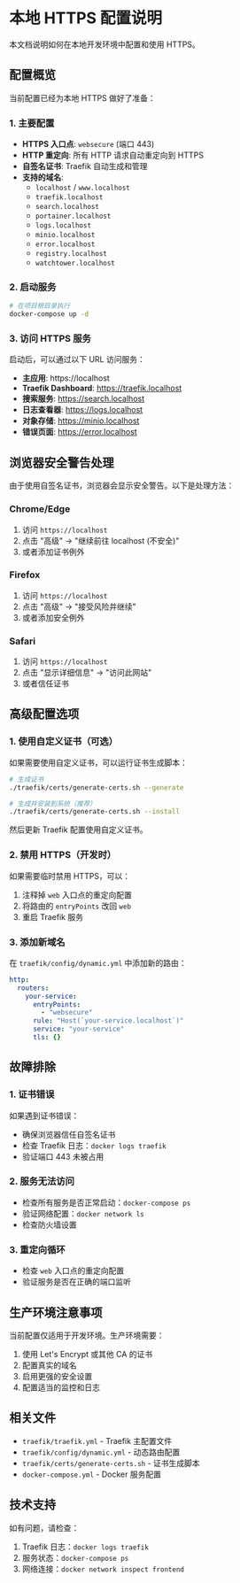 # 本地 HTTPS 配置说明

本文档说明如何在本地开发环境中配置和使用 HTTPS。

## 配置概览

当前配置已经为本地 HTTPS 做好了准备：

### 1. 主要配置

- **HTTPS 入口点**: `websecure` (端口 443)
- **HTTP 重定向**: 所有 HTTP 请求自动重定向到 HTTPS
- **自签名证书**: Traefik 自动生成和管理
- **支持的域名**: 
  - `localhost` / `www.localhost`
  - `traefik.localhost`
  - `search.localhost`
  - `portainer.localhost`
  - `logs.localhost`
  - `minio.localhost`
  - `error.localhost`
  - `registry.localhost`
  - `watchtower.localhost`

### 2. 启动服务

```bash
# 在项目根目录执行
docker-compose up -d
```

### 3. 访问 HTTPS 服务

启动后，可以通过以下 URL 访问服务：

- **主应用**: https://localhost
- **Traefik Dashboard**: https://traefik.localhost
- **搜索服务**: https://search.localhost
- **日志查看器**: https://logs.localhost
- **对象存储**: https://minio.localhost
- **错误页面**: https://error.localhost

## 浏览器安全警告处理

由于使用自签名证书，浏览器会显示安全警告。以下是处理方法：

### Chrome/Edge

1. 访问 `https://localhost`
2. 点击 "高级" → "继续前往 localhost (不安全)"
3. 或者添加证书例外

### Firefox

1. 访问 `https://localhost`
2. 点击 "高级" → "接受风险并继续"
3. 或者添加安全例外

### Safari

1. 访问 `https://localhost`
2. 点击 "显示详细信息" → "访问此网站"
3. 或者信任证书

## 高级配置选项

### 1. 使用自定义证书（可选）

如果需要使用自定义证书，可以运行证书生成脚本：

```bash
# 生成证书
./traefik/certs/generate-certs.sh --generate

# 生成并安装到系统（推荐）
./traefik/certs/generate-certs.sh --install
```

然后更新 Traefik 配置使用自定义证书。

### 2. 禁用 HTTPS（开发时）

如果需要临时禁用 HTTPS，可以：

1. 注释掉 `web` 入口点的重定向配置
2. 将路由的 `entryPoints` 改回 `web`
3. 重启 Traefik 服务

### 3. 添加新域名

在 `traefik/config/dynamic.yml` 中添加新的路由：

```yaml
http:
  routers:
    your-service:
      entryPoints:
        - "websecure"
      rule: "Host(`your-service.localhost`)"
      service: "your-service"
      tls: {}
```

## 故障排除

### 1. 证书错误

如果遇到证书错误：

- 确保浏览器信任自签名证书
- 检查 Traefik 日志：`docker logs traefik`
- 验证端口 443 未被占用

### 2. 服务无法访问

- 检查所有服务是否正常启动：`docker-compose ps`
- 验证网络配置：`docker network ls`
- 检查防火墙设置

### 3. 重定向循环

- 检查 `web` 入口点的重定向配置
- 验证服务是否在正确的端口监听

## 生产环境注意事项

当前配置仅适用于开发环境。生产环境需要：

1. 使用 Let's Encrypt 或其他 CA 的证书
2. 配置真实的域名
3. 启用更强的安全设置
4. 配置适当的监控和日志

## 相关文件

- `traefik/traefik.yml` - Traefik 主配置文件
- `traefik/config/dynamic.yml` - 动态路由配置
- `traefik/certs/generate-certs.sh` - 证书生成脚本
- `docker-compose.yml` - Docker 服务配置

## 技术支持

如有问题，请检查：
1. Traefik 日志：`docker logs traefik`
2. 服务状态：`docker-compose ps`
3. 网络连接：`docker network inspect frontend`
